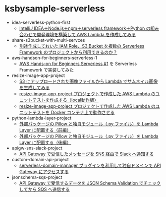 # ksbysample-serverless

* idea-serverless-python-first
    * [IntelliJ IDEA＋Node.js＋npm＋serverless framework＋Python の組み合わせで開発環境を構築して AWS Lambda を作成してみる](https://ksby.hatenablog.com/entry/2020/05/24/101424)
* share-s3bucket-with-multi-servces
    * [別途作成しておいた IAM Role、S3 Bucket を複数の Serverless Framework のプロジェクトから利用できるのか？](https://ksby.hatenablog.com/entry/2020/05/26/000657)
* aws-handson-for-beginners-serverless-1
    * [AWS Hands-on for Beginners Serverless #1](https://pages.awscloud.com/event_JAPAN_Hands-on-for-Beginners-Serverless-2019_LP.html?trk=aws_introduction_page) を Serverless Framework で実装してみた
* resize-image-app-project
    * [S3 にアップロードされた画像ファイルから Lambda でサムネイル画像を生成してみる](https://ksby.hatenablog.com/entry/2020/06/10/195443)
    * [resize-image-app-project プロジェクトで作成した AWS Lambda のユニットテストを作成する（local動作版）](https://ksby.hatenablog.com/entry/2020/06/13/150156)
    * [resize-image-app-project プロジェクトで作成した AWS Lambda のユニットテストを Docker コンテナ上で動作させる](https://ksby.hatenablog.com/entry/2020/06/13/222741)
* python-lambda-layer-project
    * [外部パッケージの Pillow と独自モジュール（.py ファイル）を Lambda Layer に配置する（前編）](https://ksby.hatenablog.com/entry/2020/06/20/095652)
    * [外部パッケージの Pillow と独自モジュール（.py ファイル）を Lambda Layer に配置する（後編）](https://ksby.hatenablog.com/entry/2020/06/20/095752)
* apigw-sns-slack-project
    * [API Gateway で受信したメッセージを SNS 経由で Slack へ通知する](https://ksby.hatenablog.com/entry/2020/06/24/114415)
* custom-domain-api-project
    * [serverless-domain-manager プラグインを利用して独自ドメインで API Gateway にアクセスする](https://ksby.hatenablog.com/entry/2020/06/24/174834)
* jsonschema-sqs-project
    * [API Gateway で受信するデータを JSON Schema Validation でチェックしてから SQS へ送信する](https://ksby.hatenablog.com/entry/2020/06/28/145300)
